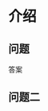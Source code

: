 <!--
 * @description: no
 * @versions: 1.0
 * @Author: Shi Shi
 * @Date: 2021-03-23 16:31:51
 * @LastEditors: Shi Shi
 * @LastEditTime: 2021-03-23 16:44:04
-->
# 介绍
## 问题
答案

## 问题二